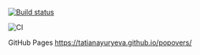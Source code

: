 [![Build status](https://ci.appveyor.com/api/projects/status/44hhxfxkskagk9aj?svg=true)](https://ci.appveyor.com/project/TatianaYuryeva/popovers)

![CI](https://github.com/TatianaYuryeva/poovers/actions/workflows/web.yml/badge.svg)

GitHub Pages https://tatianayuryeva.github.io/popovers/